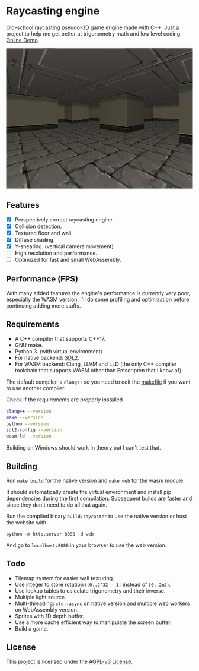 # Raycasting engine

Old-school raycasting pseudo-3D game engine made with C++. Just a project to
help me get better at trigonometry math and low level coding.
[Online Demo](https://ziap.github.io/raycasting/web).

![](logo.png)

## Features

- [x] Perspectively correct raycasting engine.
- [x] Collision detection.
- [x] Textured floor and wall.
- [x] Diffuse shading.
- [x] Y-shearing. (vertical camera movement)
- [ ] High resolution and performance.
- [ ] Optimized for fast and small WebAssembly.

## Performance (FPS)

With many added features the engine's performance is currently very poor,
especially the WASM version. I'll do some profiling and optimization before
continuing adding more stuffs.

## Requirements

- A C++ compiler that supports C++17.
- GNU make.
- Python 3. (with virtual environment)
- For native backend: [SDL2](https://www.libsdl.org/download-2.0.php).
- For WASM backend: Clang, LLVM and LLD (the only C++ compiler toolchain that
  supports WASM other than Emscripten that I know of)

The default compiler is `clang++` so you need to edit the [makefile](makefile)
if you want to use another compiler.

Check if the requirements are properly installed 

```bash
clang++ --version
make --version
python --version
sdl2-config --version
wasm-ld --version
```

Building on Windows should work in theory but I can't test that.

## Building

Run `make build` for the native version and `make web` for the wasm module.

It should automatically create the virtual environment and install pip
dependencies during the first compilation. Subsequent builds are faster and
since they don't need to do all that again.

Run the compiled binary `build/raycaster` to use the native version or host the
website with

```
python -m http.server 8080 -d web
```

And go to `localhost:8080` in your browser to use the web version.

## Todo

- Tilemap system for easier wall texturing.
- Use integer to store rotation (`[0..2^32 - 1]` instead of `[0..2π)`).
- Use lookup tables to calculate trigonometry and their inverse.
- Multiple light source.
- Multi-threading: `std::async` on native version and multiple web workers on
  WebAssembly version.
- Sprites with 1D depth buffer.
- Use a more cache efficient way to manipulate the screen buffer.
- Build a game.

## License

This project is licensed under the [AGPL-v3 License](LICENSE).
